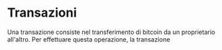 # Transazioni

Una transazione consiste nel transferimento di bitcoin da un proprietario all'altro. Per effettuare questa operazione, la transazione 
